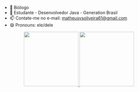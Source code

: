- 🌿 Biólogo
- 🚀 Estudante - Desenvolvedor Java - Generation Brasil
- 📫 Contate-me no e-mail: matheusvsoliveira61@gmail.com 
- 😄 Pronouns: ele/dele

<div align="center">
  <a href="https://github.com/MatheusVSOliveira">
  <img height="180em" src="https://github-readme-stats.vercel.app/api?username=MatheusVSOliveira&show_icons=true&theme=dark&include_all_commits=false&count_private=true"/>
  <img height="180em" src="https://github-readme-stats.vercel.app/api/top-langs/?username=MatheusVSOliveira&layout=compact&langs_count=7&theme=dark"/>
</div>
